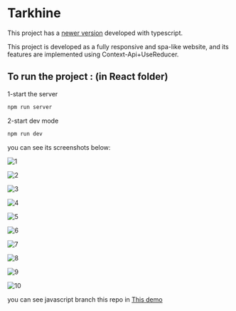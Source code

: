 # Tarkhine

This project has a [newer version](https://github.com/hhznmrnayeri/tarkhine-typescript) developed with typescript.

This project is developed as a fully responsive and spa-like website, and its features are implemented using Context-Api+UseReducer.

## To run the project : (in React folder)

1-start the server

```js
npm run server
```

2-start dev mode

```js
npm run dev
```

you can see its screenshots below:

![1](https://github.com/user-attachments/assets/ea2fae37-a6db-4b7c-ae8d-12d317aa9054)

![2](https://github.com/user-attachments/assets/91c1273d-b0c7-4f89-803f-84e187b048ac)

![3](https://github.com/user-attachments/assets/bc6c3950-c677-4b00-88ae-dcfc63961ebd)

![4](https://github.com/user-attachments/assets/c0ea4e76-ebe8-45d5-bab7-41af600f8f6d)

![5](https://github.com/user-attachments/assets/62e5c20b-73bd-4a65-9916-a1ce17567936)

![6](https://github.com/user-attachments/assets/ad4b64b7-3b52-4905-96b8-1936208fb6c8)

![7](https://github.com/user-attachments/assets/18ba4aa3-a843-4316-ad0d-367ebc38f95f)

![8](https://github.com/user-attachments/assets/13b164b8-e6d1-458a-a4c3-a3422c27e491)

![9](https://github.com/user-attachments/assets/06897a68-fa14-4f2b-bcdf-655ea8a00dae)

![10](https://github.com/user-attachments/assets/64a60704-1dfb-4769-902c-36a7d9be08b3)

you can see javascript branch this repo in [This demo](https://hhznmrnayeri.github.io/Tarkhine/JavaScript/public/index.html)
